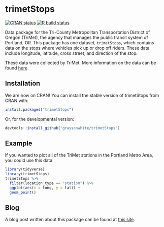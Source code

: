 
# trimetStops

<!-- badges: start -->
[![CRAN
status](https://www.r-pkg.org/badges/version/trimetStops)](https://cran.r-project.org/package=trimetStops)
[![R build status](https://github.com/graysonwhite/trimetStops/workflows/R-CMD-check/badge.svg)](https://github.com/graysonwhite/trimetStops/actions)
<!-- badges: end -->

Data package for the Tri-County Metropolitan Transportation District of Oregon (TriMet), the agency that manages the public transit system of Portland, OR. This package has one dataset, `trimetStops`, which contains data on the stops where vehicles pick up or drop off riders. These data include longitude, latitude, cross street, and direction of the stop.

These data were collected by TriMet. More information on the data can be found [here](https://developer.trimet.org/).



## Installation

We are now on CRAN! You can install the stable version of trimetStops from CRAN with:

```r
install.packages("trimetStops")
```

Or, for the developmental version:

``` r
devtools::install_github("graysonwhite/trimetStops")
```

## Example

If you wanted to plot all of the TriMet stations in the Portland Metro Area, you could use this data:

``` r
library(tidyverse)
library(trimetStops)
trimetStops %>%
  filter(location_type == "station") %>%
  ggplot(aes(x = long, y = lat)) +
  geom_point() 
```

## Blog

A blog post written about this package can be found at [this site](https://www.reed.edu/math/241/2020/03/20/trimetstops/).

